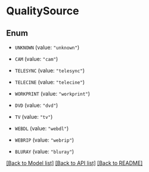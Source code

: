 # QualitySource

## Enum


* `UNKNOWN` (value: `"unknown"`)

* `CAM` (value: `"cam"`)

* `TELESYNC` (value: `"telesync"`)

* `TELECINE` (value: `"telecine"`)

* `WORKPRINT` (value: `"workprint"`)

* `DVD` (value: `"dvd"`)

* `TV` (value: `"tv"`)

* `WEBDL` (value: `"webdl"`)

* `WEBRIP` (value: `"webrip"`)

* `BLURAY` (value: `"bluray"`)


[[Back to Model list]](../README.md#documentation-for-models) [[Back to API list]](../README.md#documentation-for-api-endpoints) [[Back to README]](../README.md)


